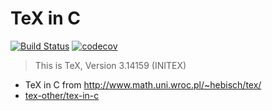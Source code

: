 # TeX in C

[![Build Status](https://travis-ci.org/inkydragon/tex-in-c.svg?branch=master)](https://travis-ci.org/inkydragon/tex-in-c)
[![codecov](https://codecov.io/gh/inkydragon/tex-in-c/branch/master/graph/badge.svg)](https://codecov.io/gh/inkydragon/tex-in-c)


> This is TeX, Version 3.14159 (INITEX)

- TeX in C from http://www.math.uni.wroc.pl/~hebisch/tex/
- [tex-other/tex-in-c](https://github.com/tex-other/tex-in-c)
